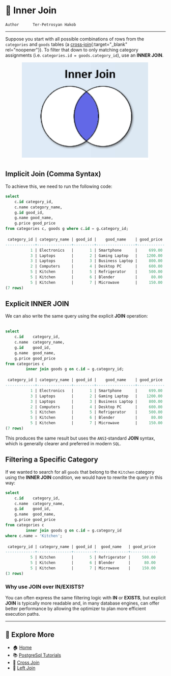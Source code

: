 # 🔗 Inner Join

```info
Author      Ter-Petrosyan Hakob
```

---

Suppose you start with all possible combinations of rows from the `categories` and `goods` tables 
(a [cross‑join](./2_cross_join.md){:target="_blank" rel="noopener"}). To filter that down to only matching category assignments 
(i.e. `categories.id = goods.category_id`), use an **INNER JOIN**.

<p align="center">
    <img src="./assets/img2.png" alt="img2" width="400" />
</p>


## Implicit Join (Comma Syntax)

To achieve this, we need to run the following code:

```sql
select
    c.id category_id,
    c.name category_name,
    g.id good_id,
    g.name good_name,
    g.price good_price
from categories c, goods g where c.id = g.category_id;

 category_id | category_name | good_id |    good_name    | good_price 
-------------+---------------+---------+-----------------+------------
           1 | Electronics   |       1 | Smartphone      |     699.00
           3 | Laptops       |       2 | Gaming Laptop   |    1200.00
           3 | Laptops       |       3 | Business Laptop |     800.00
           2 | Computers     |       4 | Desktop PC      |     600.00
           5 | Kitchen       |       5 | Refrigerator    |     500.00
           5 | Kitchen       |       6 | Blender         |      80.00
           5 | Kitchen       |       7 | Microwave       |     150.00
(7 rows)

```

## Explicit INNER JOIN

We can also write the same query using the explicit **JOIN** operation:

```sql

select
    c.id    category_id,
    c.name  category_name,
    g.id    good_id,
    g.name  good_name,
    g.price good_price
from categories c
         inner join goods g on c.id = g.category_id;

 category_id | category_name | good_id |    good_name    | good_price 
-------------+---------------+---------+-----------------+------------
           1 | Electronics   |       1 | Smartphone      |     699.00
           3 | Laptops       |       2 | Gaming Laptop   |    1200.00
           3 | Laptops       |       3 | Business Laptop |     800.00
           2 | Computers     |       4 | Desktop PC      |     600.00
           5 | Kitchen       |       5 | Refrigerator    |     500.00
           5 | Kitchen       |       6 | Blender         |      80.00
           5 | Kitchen       |       7 | Microwave       |     150.00
(7 rows)

```

This produces the same result but uses the `ANSI`‑standard **JOIN** syntax, which is generally clearer and preferred in modern `SQL`.


## Filtering a Specific Category


If we wanted to search for all `goods` that belong to the `Kitchen` category using the **INNER JOIN** condition, 
we would have to rewrite the query in this way:

```sql
select
    c.id    category_id,
    c.name  category_name,
    g.id    good_id,
    g.name  good_name,
    g.price good_price
from categories c
         inner join goods g on c.id = g.category_id
where c.name = 'Kitchen';

 category_id | category_name | good_id |  good_name   | good_price 
-------------+---------------+---------+--------------+------------
           5 | Kitchen       |       5 | Refrigerator |     500.00
           5 | Kitchen       |       6 | Blender      |      80.00
           5 | Kitchen       |       7 | Microwave    |     150.00
(3 rows)
```

### Why use JOIN over IN/EXISTS?

You can often express the same filtering logic with **IN** or **EXISTS**, but explicit **JOIN** is typically more readable and, 
in many database engines, can offer better performance by allowing the optimizer to plan more efficient execution paths.

---

## 📌 Explore More

- 🏠 [Home](./../../README.md)
- 📚 [PostgreSql Tutorials](./../tutorials.md)
- 🔗 [Cross Join](./2_cross_join.md)
- 🔗 [Left Join](./4_Left_Join.md)